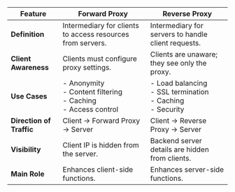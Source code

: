 | Feature               | Forward Proxy                          | Reverse Proxy                           |
|-----------------------|---------------------------------------|-----------------------------------------|
| **Definition**        | Intermediary for clients to access resources from servers. | Intermediary for servers to handle client requests. |
| **Client Awareness**   | Clients must configure proxy settings. | Clients are unaware; they see only the proxy. |
| **Use Cases**         | - Anonymity <br> - Content filtering <br> - Caching <br> - Access control | - Load balancing <br> - SSL termination <br> - Caching <br> - Security |
| **Direction of Traffic** | Client → Forward Proxy → Server   | Client → Reverse Proxy → Server         |
| **Visibility**        | Client IP is hidden from the server. | Backend server details are hidden from clients. |
| **Main Role**        | Enhances client-side functions.      | Enhances server-side functions.         |
